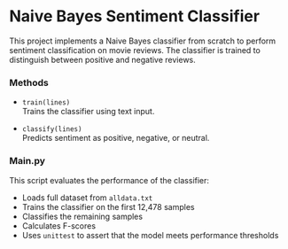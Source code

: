
# Naive Bayes Sentiment Classifier

This project implements a Naive Bayes classifier from scratch to perform sentiment classification on movie reviews. The classifier is trained to distinguish between positive and negative reviews.

### Methods

- `train(lines)`  
  Trains the classifier using text input.

- `classify(lines)`  
  Predicts sentiment as positive, negative, or neutral.

### Main.py

This script evaluates the performance of the classifier:

- Loads full dataset from `alldata.txt`  
- Trains the classifier on the first 12,478 samples  
- Classifies the remaining samples  
- Calculates F-scores  
- Uses `unittest` to assert that the model meets performance thresholds
